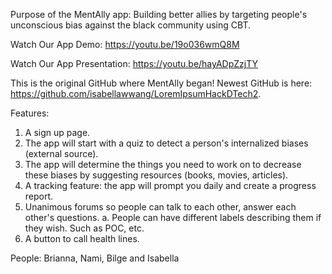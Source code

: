 Purpose of the MentAlly app: Building better allies by targeting people's unconscious bias against the black community using CBT. 

Watch Our App Demo: https://youtu.be/19o036wmQ8M

Watch Our App Presentation: https://youtu.be/hayADpZzjTY

This is the original GitHub where MentAlly began! Newest GitHub is here: https://github.com/isabellawwang/LoremIpsumHackDTech2.

Features:
1. A sign up page.
2. The app will start with a quiz to detect a person's internalized biases (external source). 
3. The app will determine the things you need to work on to decrease these biases by suggesting resources (books, movies, articles).
4. A tracking feature: the app will prompt you daily and create a progress report. 
5. Unanimous forums so people can talk to each other, answer each other's questions.
  a. People can have different labels describing them if they wish. Such as POC, etc.
6. A button to call health lines.


People: Brianna, Nami, Bilge and Isabella
